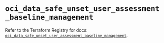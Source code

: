 # `oci_data_safe_unset_user_assessment_baseline_management`

Refer to the Terraform Registry for docs: [`oci_data_safe_unset_user_assessment_baseline_management`](https://registry.terraform.io/providers/oracle/oci/6.18.0/docs/resources/data_safe_unset_user_assessment_baseline_management).
